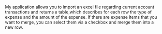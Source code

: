 My application allows you to import an excel file regarding current account transactions and returns a table,which describes for each row the type of expense and the amount of the expense. If there are expense items that you want to merge, you can select them via a checkbox and merge them into a new row.
